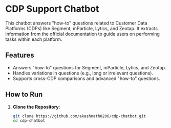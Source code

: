 # CDP Support Chatbot

This chatbot answers "how-to" questions related to Customer Data Platforms (CDPs) like Segment, mParticle, Lytics, and Zeotap. It extracts information from the official documentation to guide users on performing tasks within each platform.

## Features
- Answers "how-to" questions for Segment, mParticle, Lytics, and Zeotap.
- Handles variations in questions (e.g., long or irrelevant questions).
- Supports cross-CDP comparisons and advanced "how-to" questions.

## How to Run
1. **Clone the Repository**:
   ```bash
   git clone https://github.com/akashnath0206/cdp-chatbot.git
   cd cdp-chatbot
